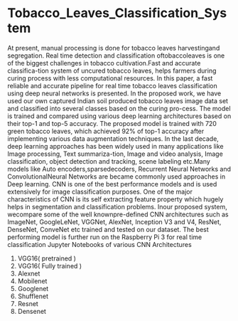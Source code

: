 # Tobacco_Leaves_Classification_System 
At  present,  manual  processing  is  done  for tobacco  leaves harvestingand segregation. Real time detection and classification oftobaccoleaves is one of the biggest challenges in tobacco cultivation.Fast and accurate classifica-tion  system  of  uncured  tobacco  leaves,  helps  farmers  during  curing  process  with less computational resources. In this paper, a fast reliable and accurate pipeline for real time tobacco leaves classification using deep neural networks is presented. In the  proposed  work,  we  have  used  our  own  captured  Indian  soil  produced  tobacco leaves  image  data  set  and  classified  into  several  classes  based  on  the  curing  pro-cess. The model is trained and compared using various deep learning architectures based  on  their  top-1  and  top-5  accuracy.  The  proposed  model  is  trained  with  720 green  tobacco  leaves,  which  achieved  92%  of  top-1  accuracy  after  implementing various data augmentation techniques. In the last decade, deep learning approaches has been widely used in many applications like Image processing, Text summariza-tion, Image and video analysis, Image classification, object detection and tracking, scene  labeling  etc.Many  models  like  Auto  encoders,sparsedecoders,  Recurrent Neural Networks and ConvolutionalNeural Networks are became commonly used approaches  in  Deep  learning.  CNN  is  one  of  the  best  performance  models  and  is used extensively for image classification purposes. One of the major characteristics of  CNN  is  its  self  extracting  feature  property  which  hugely  helps  in  segmentation and classification problems. Inour proposed system, wecompare some of the well knownpre-defined CNN architectures such as ImageNet,  GoogleLeNet, VGGNet, AlexNet, Inception V3 and V4, ResNet, DenseNet, ConveNet etc trained and tested on our dataset. The best performing model is further run on the Raspberry Pi 3 for real time classification
Jupyter Notebooks of various CNN Architectures 
  1) VGG16( pretrained ) 
  2) VGG16( Fully trained ) 
  3) Alexnet 
  4) Mobilenet 
  5) Googlenet 
  6) Shufflenet 
  7) Resnet 
  8) Densenet 
